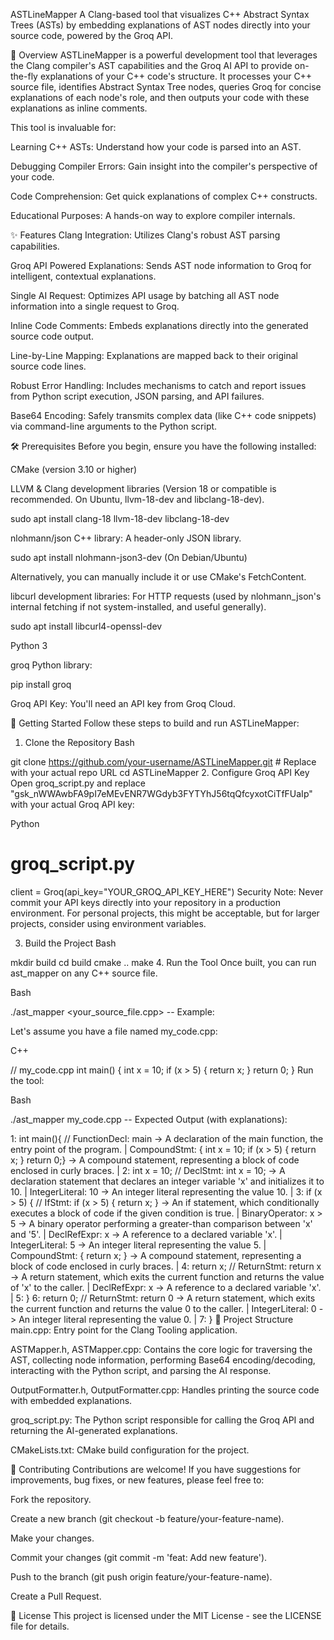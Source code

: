 ASTLineMapper
A Clang-based tool that visualizes C++ Abstract Syntax Trees (ASTs) by embedding explanations of AST nodes directly into your source code, powered by the Groq API.

🚀 Overview
ASTLineMapper is a powerful development tool that leverages the Clang compiler's AST capabilities and the Groq AI API to provide on-the-fly explanations of your C++ code's structure. It processes your C++ source file, identifies Abstract Syntax Tree nodes, queries Groq for concise explanations of each node's role, and then outputs your code with these explanations as inline comments.

This tool is invaluable for:

Learning C++ ASTs: Understand how your code is parsed into an AST.

Debugging Compiler Errors: Gain insight into the compiler's perspective of your code.

Code Comprehension: Get quick explanations of complex C++ constructs.

Educational Purposes: A hands-on way to explore compiler internals.

✨ Features
Clang Integration: Utilizes Clang's robust AST parsing capabilities.

Groq API Powered Explanations: Sends AST node information to Groq for intelligent, contextual explanations.

Single AI Request: Optimizes API usage by batching all AST node information into a single request to Groq.

Inline Code Comments: Embeds explanations directly into the generated source code output.

Line-by-Line Mapping: Explanations are mapped back to their original source code lines.

Robust Error Handling: Includes mechanisms to catch and report issues from Python script execution, JSON parsing, and API failures.

Base64 Encoding: Safely transmits complex data (like C++ code snippets) via command-line arguments to the Python script.

🛠️ Prerequisites
Before you begin, ensure you have the following installed:

CMake (version 3.10 or higher)

LLVM & Clang development libraries (Version 18 or compatible is recommended. On Ubuntu, llvm-18-dev and libclang-18-dev).

sudo apt install clang-18 llvm-18-dev libclang-18-dev

nlohmann/json C++ library: A header-only JSON library.

sudo apt install nlohmann-json3-dev (On Debian/Ubuntu)

Alternatively, you can manually include it or use CMake's FetchContent.

libcurl development libraries: For HTTP requests (used by nlohmann_json's internal fetching if not system-installed, and useful generally).

sudo apt install libcurl4-openssl-dev

Python 3

groq Python library:

pip install groq

Groq API Key: You'll need an API key from Groq Cloud.

🚀 Getting Started
Follow these steps to build and run ASTLineMapper:

1. Clone the Repository
Bash

git clone https://github.com/your-username/ASTLineMapper.git # Replace with your actual repo URL
cd ASTLineMapper
2. Configure Groq API Key
Open groq_script.py and replace "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" with your actual Groq API key:

Python

# groq_script.py
client = Groq(api_key="YOUR_GROQ_API_KEY_HERE")
Security Note: Never commit your API keys directly into your repository in a production environment. For personal projects, this might be acceptable, but for larger projects, consider using environment variables.

3. Build the Project
Bash

mkdir build
cd build
cmake ..
make
4. Run the Tool
Once built, you can run ast_mapper on any C++ source file.

Bash

./ast_mapper <your_source_file.cpp> --
Example:

Let's assume you have a file named my_code.cpp:

C++

// my_code.cpp
int main() {
    int x = 10;
    if (x > 5) {
        return x;
    }
    return 0;
}
Run the tool:

Bash

./ast_mapper my_code.cpp --
Expected Output (with explanations):

1: int main(){    // FunctionDecl: main -> A declaration of the main function, the entry point of the program. | CompoundStmt: {
int x = 10;
if (x > 5) {
    return x;
}
return 0;} -> A compound statement, representing a block of code enclosed in curly braces. |
2:     int x = 10; // DeclStmt: int x = 10; -> A declaration statement that declares an integer variable 'x' and initializes it to 10. | IntegerLiteral: 10 -> An integer literal representing the value 10. |
3:     if (x > 5) { // IfStmt: if (x > 5) {
    return x;
} -> An if statement, which conditionally executes a block of code if the given condition is true. | BinaryOperator: x > 5 -> A binary operator performing a greater-than comparison between 'x' and '5'. | DeclRefExpr: x -> A reference to a declared variable 'x'. | IntegerLiteral: 5 -> An integer literal representing the value 5. | CompoundStmt: {
    return x;
} -> A compound statement, representing a block of code enclosed in curly braces. |
4:         return x; // ReturnStmt: return x -> A return statement, which exits the current function and returns the value of 'x' to the caller. | DeclRefExpr: x -> A reference to a declared variable 'x'. |
5:     }
6:     return 0; // ReturnStmt: return 0 -> A return statement, which exits the current function and returns the value 0 to the caller. | IntegerLiteral: 0 -> An integer literal representing the value 0. |
7: }
📂 Project Structure
main.cpp: Entry point for the Clang Tooling application.

ASTMapper.h, ASTMapper.cpp: Contains the core logic for traversing the AST, collecting node information, performing Base64 encoding/decoding, interacting with the Python script, and parsing the AI response.

OutputFormatter.h, OutputFormatter.cpp: Handles printing the source code with embedded explanations.

groq_script.py: The Python script responsible for calling the Groq API and returning the AI-generated explanations.

CMakeLists.txt: CMake build configuration for the project.

🤝 Contributing
Contributions are welcome! If you have suggestions for improvements, bug fixes, or new features, please feel free to:

Fork the repository.

Create a new branch (git checkout -b feature/your-feature-name).

Make your changes.

Commit your changes (git commit -m 'feat: Add new feature').

Push to the branch (git push origin feature/your-feature-name).

Create a Pull Request.

📄 License
This project is licensed under the MIT License - see the LICENSE file for details.
